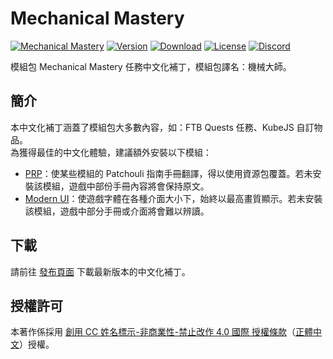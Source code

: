 # Mechanical Mastery

[![Mechanical Mastery][curseforge]][mechanicalmastery]
[![Version][version_badge]][version_link]
[![Download][download_total]][version_link]
[![License][license_badge]][license]
[![Discord][discord_badge]][discord]

模組包 Mechanical Mastery 任務中文化補丁，模組包譯名：機械大師。

## **簡介**

本中文化補丁涵蓋了模組包大多數內容，如：FTB Quests 任務、KubeJS 自訂物品。<br>
為獲得最佳的中文化體驗，建議額外安裝以下模組：

* [PRP]：使某些模組的 Patchouli 指南手冊翻譯，得以使用資源包覆蓋。若未安裝該模組，遊戲中部份手冊內容將會保持原文。
* [Modern UI][modernui]：使遊戲字體在各種介面大小下，始終以最高畫質顯示。若未安裝該模組，遊戲中部分手冊或介面將會難以辨讀。

## **下載**

請前往 [發布頁面][version_link] 下載最新版本的中文化補丁。

## **授權許可**

本著作係採用 [創用 CC 姓名標示-非商業性-禁止改作 4.0 國際 授權條款][license]（[正體中文]）授權。

<!-- Badges -->
[curseforge]: https://img.shields.io/badge/CurseForge-Mechanical_Mastery-red
[version_badge]: https://img.shields.io/github/v/release/TeamKugimiya/Mechanical-Mastery?include_prereleases
[version_link]: https://github.com/TeamKugimiya/Mechanical-Mastery/releases/latest
[download_total]: https://img.shields.io/github/downloads/TeamKugimiya/Mechanical-Mastery/total
[license_badge]: https://img.shields.io/badge/License-CC%20BY--NC--ND%204.0-orange
[discord_badge]:https://img.shields.io/discord/947630690315411476?logo=discord

<!-- Links -->
[mechanicalmastery]: https://beta.curseforge.com/minecraft/modpacks/mechanical-mastery
[discord]: https://discord.gg/7BbPMtygHU
[prp]: https://www.curseforge.com/minecraft/mc-mods/prp
[modernui]: https://www.curseforge.com/minecraft/mc-mods/modern-ui
[正體中文]: https://creativecommons.org/licenses/by-nc-nd/4.0/deed.zh_TW
[license]: LICENSE
